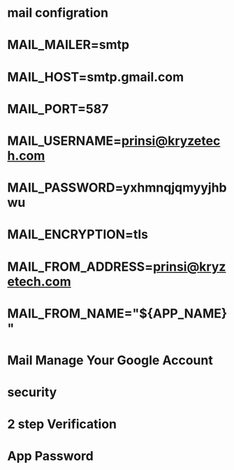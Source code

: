 # mail configration
# MAIL_MAILER=smtp
# MAIL_HOST=smtp.gmail.com
# MAIL_PORT=587
# MAIL_USERNAME=prinsi@kryzetech.com
# MAIL_PASSWORD=yxhmnqjqmyyjhbwu
# MAIL_ENCRYPTION=tls
# MAIL_FROM_ADDRESS=prinsi@kryzetech.com
# MAIL_FROM_NAME="${APP_NAME}"

# Mail Manage Your Google Account
# security
# 2 step Verification
# App Password